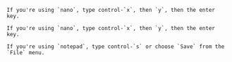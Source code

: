 ````{tab} Linux
If you're using `nano`, type control-`x`, then `y`, then the enter key.
````
````{tab} OS X:
If you're using `nano`, type control-`x`, then `y`, then the enter key.
````
````{tab} Windows:
If you're using `notepad`, type control-`s` or choose `Save` from the `File` menu.
````
